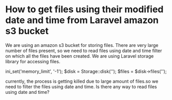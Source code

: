 
# How to get files using their modified date and time from Laravel amazon s3 bucket

We are using an amazon s3 bucket for storing files. There are very large number of files present, so we need to read files using date and time filter on which all the files have been created.
We are using Laravel storage library for accessing files.

ini_set('memory_limit', '-1');
$disk = Storage::disk('<disk>');
$files = $disk->files('<folder>');

currently, the process is getting killed due to large amount of files.so we need to filter the files using date and time. Is there any way to read files using date and time?

        